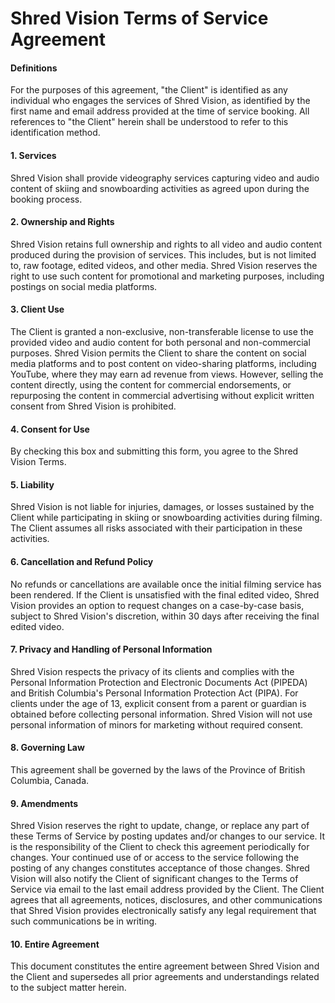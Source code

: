 # Shred Vision Terms of Service Agreement

#### Definitions
For the purposes of this agreement, "the Client" is identified as any individual who engages the services of Shred Vision, as identified by the first name and email address provided at the time of service booking. All references to "the Client" herein shall be understood to refer to this identification method.

#### 1. Services
Shred Vision shall provide videography services capturing video and audio content of skiing and snowboarding activities as agreed upon during the booking process.

#### 2. Ownership and Rights
Shred Vision retains full ownership and rights to all video and audio content produced during the provision of services. This includes, but is not limited to, raw footage, edited videos, and other media. Shred Vision reserves the right to use such content for promotional and marketing purposes, including postings on social media platforms.

#### 3. Client Use
The Client is granted a non-exclusive, non-transferable license to use the provided video and audio content for both personal and non-commercial purposes. Shred Vision permits the Client to share the content on social media platforms and to post content on video-sharing platforms, including YouTube, where they may earn ad revenue from views. However, selling the content directly, using the content for commercial endorsements, or repurposing the content in commercial advertising without explicit written consent from Shred Vision is prohibited.

#### 4. Consent for Use
By checking this box and submitting this form, you agree to the Shred Vision Terms.

#### 5. Liability
Shred Vision is not liable for injuries, damages, or losses sustained by the Client while participating in skiing or snowboarding activities during filming. The Client assumes all risks associated with their participation in these activities.

#### 6. Cancellation and Refund Policy
No refunds or cancellations are available once the initial filming service has been rendered. If the Client is unsatisfied with the final edited video, Shred Vision provides an option to request changes on a case-by-case basis, subject to Shred Vision's discretion, within 30 days after receiving the final edited video.

#### 7. Privacy and Handling of Personal Information
Shred Vision respects the privacy of its clients and complies with the Personal Information Protection and Electronic Documents Act (PIPEDA) and British Columbia's Personal Information Protection Act (PIPA). For clients under the age of 13, explicit consent from a parent or guardian is obtained before collecting personal information. Shred Vision will not use personal information of minors for marketing without required consent.

#### 8. Governing Law
This agreement shall be governed by the laws of the Province of British Columbia, Canada.

#### 9. Amendments
Shred Vision reserves the right to update, change, or replace any part of these Terms of Service by posting updates and/or changes to our service. It is the responsibility of the Client to check this agreement periodically for changes. Your continued use of or access to the service following the posting of any changes constitutes acceptance of those changes. Shred Vision will also notify the Client of significant changes to the Terms of Service via email to the last email address provided by the Client. The Client agrees that all agreements, notices, disclosures, and other communications that Shred Vision provides electronically satisfy any legal requirement that such communications be in writing.

#### 10. Entire Agreement
This document constitutes the entire agreement between Shred Vision and the Client and supersedes all prior agreements and understandings related to the subject matter herein.
